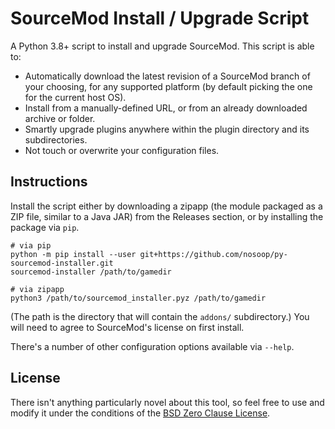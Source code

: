 # SourceMod Install / Upgrade Script

A Python 3.8+ script to install and upgrade SourceMod.  This script is able to:

- Automatically download the latest revision of a SourceMod branch of your choosing, for any
  supported platform (by default picking the one for the current host OS).
- Install from a manually-defined URL, or from an already downloaded archive or folder.
- Smartly upgrade plugins anywhere within the plugin directory and its subdirectories.
- Not touch or overwrite your configuration files.

## Instructions

Install the script either by downloading a zipapp (the module packaged as a ZIP file, similar
to a Java JAR) from the Releases section, or by installing the package via `pip`.

    # via pip
    python -m pip install --user git+https://github.com/nosoop/py-sourcemod-installer.git
    sourcemod-installer /path/to/gamedir
    
    # via zipapp
    python3 /path/to/sourcemod_installer.pyz /path/to/gamedir

(The path is the directory that will contain the `addons/` subdirectory.)
You will need to agree to SourceMod's license on first install.

There's a number of other configuration options available via `--help`.

## License

There isn't anything particularly novel about this tool, so feel free to use and modify it under
the conditions of the [BSD Zero Clause License](https://spdx.org/licenses/0BSD.html).
